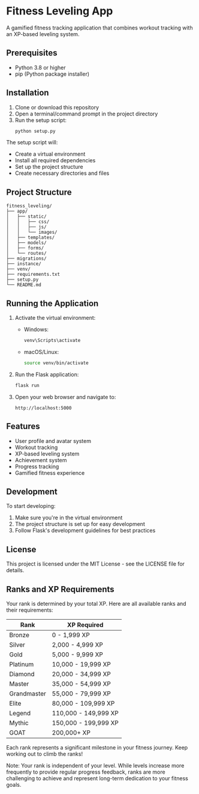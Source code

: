 # Fitness Leveling App

A gamified fitness tracking application that combines workout tracking with an XP-based leveling system.

## Prerequisites

- Python 3.8 or higher
- pip (Python package installer)

## Installation

1. Clone or download this repository
2. Open a terminal/command prompt in the project directory
3. Run the setup script:
   ```bash
   python setup.py
   ```

The setup script will:
- Create a virtual environment
- Install all required dependencies
- Set up the project structure
- Create necessary directories and files

## Project Structure

```
fitness_leveling/
├── app/
│   ├── static/
│   │   ├── css/
│   │   ├── js/
│   │   └── images/
│   ├── templates/
│   ├── models/
│   ├── forms/
│   └── routes/
├── migrations/
├── instance/
├── venv/
├── requirements.txt
├── setup.py
└── README.md
```

## Running the Application

1. Activate the virtual environment:
   - Windows:
     ```bash
     venv\Scripts\activate
     ```
   - macOS/Linux:
     ```bash
     source venv/bin/activate
     ```

2. Run the Flask application:
   ```bash
   flask run
   ```

3. Open your web browser and navigate to:
   ```
   http://localhost:5000
   ```

## Features

- User profile and avatar system
- Workout tracking
- XP-based leveling system
- Achievement system
- Progress tracking
- Gamified fitness experience

## Development

To start developing:
1. Make sure you're in the virtual environment
2. The project structure is set up for easy development
3. Follow Flask's development guidelines for best practices

## License

This project is licensed under the MIT License - see the LICENSE file for details.

## Ranks and XP Requirements

Your rank is determined by your total XP. Here are all available ranks and their requirements:

| Rank | XP Required |
|------|------------|
| Bronze | 0 - 1,999 XP |
| Silver | 2,000 - 4,999 XP |
| Gold | 5,000 - 9,999 XP |
| Platinum | 10,000 - 19,999 XP |
| Diamond | 20,000 - 34,999 XP |
| Master | 35,000 - 54,999 XP |
| Grandmaster | 55,000 - 79,999 XP |
| Elite | 80,000 - 109,999 XP |
| Legend | 110,000 - 149,999 XP |
| Mythic | 150,000 - 199,999 XP |
| GOAT | 200,000+ XP |

Each rank represents a significant milestone in your fitness journey. Keep working out to climb the ranks!

Note: Your rank is independent of your level. While levels increase more frequently to provide regular progress feedback, ranks are more challenging to achieve and represent long-term dedication to your fitness goals. 